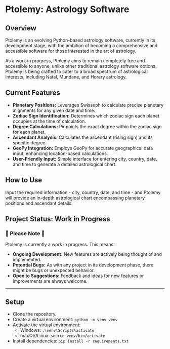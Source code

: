 # Ptolemy: Astrology Software

## Overview
Ptolemy is an evolving Python-based astrology software, currently in its development stage, with the ambition of becoming a comprehensive and accessible software for those interested in the art of astrology.

As a work in progress, Ptolemy aims to remain completely free and accessible to anyone, unlike other traditional astrology software options. Ptolemy is being crafted to cater to a broad spectrum of astrological interests, including Natal, Mundane, and Horary astrology.

## Current Features
- **Planetary Positions:** Leverages Swisseph to calculate precise planetary alignments for any given date and time.
- **Zodiac Sign Identification:** Determines which zodiac sign each planet occupies at the time of calculation.
- **Degree Calculations:** Pinpoints the exact degree within the zodiac sign for each planet.
- **Ascendant Analysis:** Calculates the ascendant (rising sign) and its specific degree.
- **GeoPy Integration:** Employs GeoPy for accurate geographical data input, enhancing location-based calculations.
- **User-Friendly Input:** Simple interface for entering city, country, date, and time to generate a detailed astrological chart.

## How to Use
Input the required information - city, country, date, and time - and Ptolemy will provide an in-depth astrological chart encompassing planetary positions and ascendant details.

## Project Status: Work in Progress

### 🚧 Please Note 🚧
Ptolemy is currently a work in progress. This means:
- **Ongoing Development:** New features are actively being thought of and implemented.
- **Potential Bugs:** As with any project in its development phase, there might be bugs or unexpected behavior.
- **Open to Suggestions:** Feedback and ideas for new features or improvements are always welcome.

---

## Setup

- Clone the repository.
- Create a virtual environment: `python -m venv venv`
- Activate the virtual environment:
  - Windows: `.\venv\Scripts\activate`
  - macOS/Linux: `source venv/bin/activate`
- Install dependencies: `pip install -r requirements.txt`

